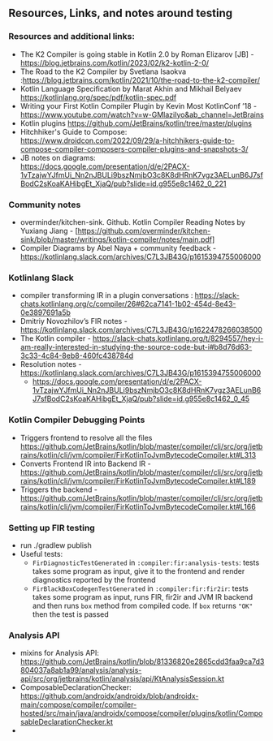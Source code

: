 
## Resources, Links, and notes around testing

### Resources and additional links:
* The K2 Compiler is going stable in Kotlin 2.0 by Roman Elizarov [JB] - https://blog.jetbrains.com/kotlin/2023/02/k2-kotlin-2-0/
* The Road to the K2 Compiler by Svetlana Isaokva :https://blog.jetbrains.com/kotlin/2021/10/the-road-to-the-k2-compiler/
* Kotlin Language Specification by Marat Akhin and Mikhail Belyaev https://kotlinlang.org/spec/pdf/kotlin-spec.pdf
* Writing your First Kotlin Compiler Plugin by Kevin Most KotlinConf ’18 - https://www.youtube.com/watch?v=w-GMlaziIyo&ab_channel=JetBrains
* Kotlin plugins https://github.com/JetBrains/kotlin/tree/master/plugins
* Hitchhiker's Guide to Compose: https://www.droidcon.com/2022/09/29/a-hitchhikers-guide-to-compose-compiler-composers-compiler-plugins-and-snapshots-3/
* JB notes on diagrams: https://docs.google.com/presentation/d/e/2PACX-1vTzajwYJfmUi_Nn2nJBULi9bszNmjbO3c8K8dHRnK7vgz3AELunB6J7sfBodC2sKoaKAHibgEt_XjaQ/pub?slide=id.g955e8c1462_0_221

### Community notes
* overminder/kitchen-sink. Github. Kotlin Compiler Reading Notes by Yuxiang Jiang - [https://github.com/overminder/kitchen-sink/blob/master/writings/kotlin-compiler/notes/main.pdf]
* Compiler Diagrams by Abel Naya + community feedback - https://kotlinlang.slack.com/archives/C7L3JB43G/p1615394755006000

### Kotlinlang Slack
* compiler transforming IR in a plugin conversations : https://slack-chats.kotlinlang.org/c/compiler/26#62ca7141-1b02-454d-8e43-0e3897691a5b
* Dmitriy Novozhilov’s FIR notes - https://kotlinlang.slack.com/archives/C7L3JB43G/p1622478266038500
* The Kotlin compiler - https://slack-chats.kotlinlang.org/t/8294557/hey-i-am-really-interested-in-studying-the-source-code-but-i#b8d76d63-3c33-4c84-8eb8-460fc438784d
* Resolution notes - https://kotlinlang.slack.com/archives/C7L3JB43G/p1615394755006000 
    * https://docs.google.com/presentation/d/e/2PACX-1vTzajwYJfmUi_Nn2nJBULi9bszNmjbO3c8K8dHRnK7vgz3AELunB6J7sfBodC2sKoaKAHibgEt_XjaQ/pub?slide=id.g955e8c1462_0_45


### Kotlin Compiler Debugging Points
* Triggers frontend to resolve all the files https://github.com/JetBrains/kotlin/blob/master/compiler/cli/src/org/jetbrains/kotlin/cli/jvm/compiler/FirKotlinToJvmBytecodeCompiler.kt#L313
* Converts Frontend IR into Backend IR - https://github.com/JetBrains/kotlin/blob/master/compiler/cli/src/org/jetbrains/kotlin/cli/jvm/compiler/FirKotlinToJvmBytecodeCompiler.kt#L189
* Triggers the backend - https://github.com/JetBrains/kotlin/blob/master/compiler/cli/src/org/jetbrains/kotlin/cli/jvm/compiler/FirKotlinToJvmBytecodeCompiler.kt#L166

### Setting up FIR testing
- run ./gradlew publish
- Useful tests:
  - `FirDiagnosticTestGenerated` in `:compiler:fir:analysis-tests`: tests takes some program as input, give it to 
    the frontend and render diagnostics reported by the frontend
  - `FirBlackBoxCodegenTestGenerated` in `:compiler:fir:fir2ir`: tests takes some program as input, runs FIR, fir2ir and JVM IR backend and then runs `box` method from compiled code. If `box` returns `"OK"` then the test is passed

### Analysis API
- mixins for Analysis API: https://github.com/JetBrains/kotlin/blob/81336820e2865cdd3faa9ca7d3804037a8ab1a99/analysis/analysis-api/src/org/jetbrains/kotlin/analysis/api/KtAnalysisSession.kt
- ComposableDeclarationChecker: https://github.com/androidx/androidx/blob/androidx-main/compose/compiler/compiler-hosted/src/main/java/androidx/compose/compiler/plugins/kotlin/ComposableDeclarationChecker.kt
- 
